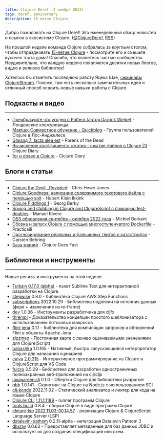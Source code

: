 ```yaml
---
title: Clojure Deref (4 ноября 2022)
tags: deref, anniversary
description: 15-летие Clojure
---
```


Добро пожаловать на Clojure Deref! Это еженедельный обзор новостей и ссылок в экосистеме Clojure. ([@ClojureDeref](https://twitter.com/ClojureDeref), [RSS](https://clojure.org/feed.xml))

На прошлой неделе команда Clojure собралась за круглым столом, чтобы отпраздновать [15-летие Clojure](https://www.youtube.com/watch?v=exSRG-iL74Q) - посмотрите его и съешьте кусочек торта дома! Спасибо, что являетесь частью сообщества. Неудивительно, что каждую неделю появляются десятки новых блогов, видео и релизов библиотек!

Хотелось бы отметить последнюю работу Яцека Шае, [семинары ClojureStream](https://clojure.stream/workshops). Похоже, там есть несколько замечательных идей и отличный способ освоить новые навыки работы с Clojure.

## Подкасты и видео
--------------------------------------------

* [Преобразуйте что угодно с Pattern (автор Darrick Wiebe)](https://www.youtube.com/watch?v=1V0VNBgWokA) - Лондонские кложурианцы
* [Meetup: Совместное обучение - Quickblog](https://www.youtube.com/watch?v=zMWkLr56vR0) - Группа пользователей Clojure в Лос-Анджелесе
* [Эпизод 7: Iacta alea est](https://www.parens-of-the-dead.com/s2e7.html) - Parens of the Dead
* [Вычисление коэффициента сжатия - сжатие файлов в Clojure (1)](https://www.youtube.com/watch?v=bbVImS9B8Xs) - Clojure Diary
* [for и doseq в Clojure](https://www.youtube.com/watch?v=JZV9GqiVgFQ) - Clojure Diary

## Блоги и статьи
------------------------------------------

* [Clojure the Devil...Revisited](https://www.devcycle.co.uk/Clojure-the-devil-2/) \- Chris Howe-Jones
* [Clojure Goodness: написание содержимого текстового файла с помощью spit](https://blog.jdriven.com/2022/11/clojure-goodness-writing-text-file-content-with-spit/) - Hubert Klein Ikkink
* [Clojure Fiddlings 1](https://georg.berky.dev/blog/2022-11-01-clojure-fiddlings-1/) - Georg Berky
* [Spying and stubbing in Clojure and ClojureScript с помощью test-doubles](https://dev.to/trikitrok/spying-and-stubbing-in-clojure-and-clojurescript-with-test-doubles-21nh) - Manuel Rivero
* [OSS обновления сентября - октября 2022 года](https://blog.michielborkent.nl/oss-updates-sep-oct-2022.html) - Michiel Borkent
* [Сборка и запуск Clojure с помощью многоступенчатого Dockerfile](https://practical.li/blog/posts/build-and-run-clojure-with-multistage-dockerfile/) - Practicalli
* [Прогнозирование реальных и фальшивых твитов о катастрофах](https://scicloj.github.io/blog/predict-real-vs.-fake-disaster-tweets/) - Carsten Behring
* [База знаний](http://clojure-goes-fast.com/kb/) - Clojure Goes Fast

## Библиотеки и инструменты
--------------------------------------------

Новые релизы и инструменты на этой неделе:

* [Tutkain](https://github.com/eerohele/Tutkain) [0.17.0 (alpha)](https://github.com/eerohele/Tutkain/blob/master/CHANGELOG.md#0170-alpha---2022-10-31) - пакет Sublime Text для интерактивной разработки на Clojure.
* [stepwise](https://github.com/Motiva-AI/stepwise) 0.8.0 - библиотека Clojure AWS Step Functions
* [subscriptions](https://github.com/matterandvoid-space/subscriptions) 2022.10.29 - Библиотека подписки на источник данных (форк + извлечение из re-frame)
* [dev](https://github.com/cljfx/dev) 1.0.36 - Инструменты разработчика для cljfx
* [thrempl](https://github.com/liquidz/thrempl) - Доказательство концепции простого шаблонизатора с использованием потоковых макросов
* [flint-jena](https://github.com/yetanalytics/flint-jena) 0.1.1 - Библиотека для компиляции запросов и обновлений Flint в объекты Apache Jena
* [zizzmap](https://github.com/strojure/zizzmap) - Постоянная карта с лениво оцениваемыми значениями для Clojure(Script)
* [babashka](https://github.com/babashka/babashka) 1.0.165 - Нативный, быстро запускающийся интерпретатор Clojure для написания сценариев
* [calva](https://github.com/BetterThanTomorrow/calva) [2.0.315](https://github.com/BetterThanTomorrow/calva/releases/tag/v2.0.315) - Интерактивное программирование на Clojure и ClojureScript для VS Code
* [fulcro](https://github.com/fulcrologic/fulcro) 3.5.29 - Библиотека для разработки одностраничных полноэкранных веб-приложений на clj/cljs
* [javaparser-clj](https://codeberg.org/michail/javaparser-clj) 0.1.0 - Обертка Clojure для библиотеки javaparser
* [nbb](https://github.com/babashka/nbb) 1.0.141 - Скриптинг на Clojure на Node.js с использованием SCI
* [clj-kondo](https://github.com/clj-kondo/clj-kondo) 2022.11.02 - Статический анализатор и линтер для кода на языке Clojure
* [Clojure CLI](https://clojure.org/releases/tools) [1.11.1.1189](https://clojure.org/releases/tools#v1.11.1.1189) - runner программ Clojure 
* [tools.build](https://github.com/clojure/tools.build) 0.8.4 - сборки Clojure в виде программ Clojure
* [clojure-lsp](https://github.com/clojure-lsp/clojure-lsp) [2022.11.03-00.14.57](https://github.com/clojure-lsp/clojure-lsp/releases/tag/2022.11.03-00.14.57) - реализация Clojure & ClojureScript Language Server (LSP)
* [datalevin-pathom](https://github.com/RokLenarcic/datalevin-pathom) 0.2.11-alpha - интеграция Datalevin Pathom 3
* [dbxray](https://github.com/donut-party/dbxray) 0.0.63 - Предоставляет метаданные для баз данных JDBC и использует их для создания спецификаций или схем.


